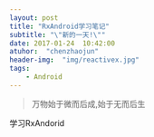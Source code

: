 ```yaml
---
layout: post
title: "RxAndroid学习笔记"
subtitle: "\"新的一天!\""
date: 2017-01-24  10:42:00
atuhor:  "chenzhaojun"
header-img:  "img/reactivex.jpg"
tags:
    - Android
---
```


> 万物始于微而后成,始于无而后生



学习RxAndorid

